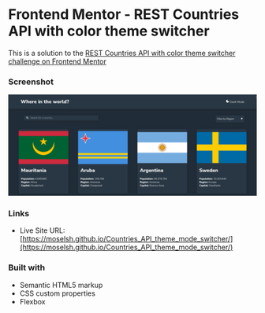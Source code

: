# Frontend Mentor - REST Countries API with color theme switcher

This is a solution to the [REST Countries API with color theme switcher challenge on Frontend Mentor](https://www.frontendmentor.io/challenges/rest-countries-api-with-color-theme-switcher-5cacc469fec04111f7b848ca)

### Screenshot

![Screenshot of my page](./screenshot.png)

### Links

- Live Site URL: [https://moselsh.github.io/Countries_API_theme_mode_switcher/](https://moselsh.github.io/Countries_API_theme_mode_switcher/)

### Built with

- Semantic HTML5 markup
- CSS custom properties
- Flexbox